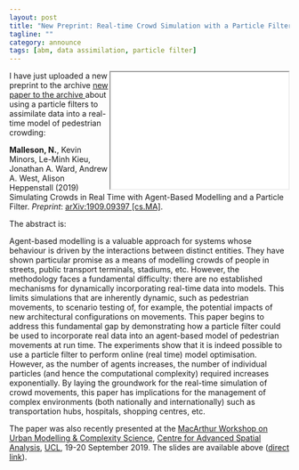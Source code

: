 ```yaml
---
layout: post
title: "New Preprint: Real-time Crowd Simulation with a Particle Filter"
tagline: ""
category: announce
tags: [abm, data assimilation, particle filter]
---
```


                    
<iframe src="{{site.url}}{{site.baseurl}}/p/2019-09-20-Crowd_Simulation-CASA.html" style="width:320px; height:210px; float:right"></iframe> 

I have just uploaded a new preprint to the archive [new paper to the archive ](http://arxiv.org/abs/1908.08288) about using a particle filters to assimilate data into a real-time model of pedestrian crowding:
                    
**Malleson, N.**, Kevin Minors, Le-Minh Kieu, Jonathan A. Ward, Andrew A. West, Alison Heppenstall (2019) Simulating Crowds in Real Time with Agent-Based Modelling and a Particle Filter. _Preprint_: [arXiv:1909.09397 [cs.MA]](https://arxiv.org/abs/1909.09397).

The abstract is:


<p>Agent-based modelling is a valuable approach for systems whose behaviour is driven by the interactions between distinct entities. They have shown particular promise as a means of modelling crowds of people in streets, public transport terminals, stadiums, etc. However, the methodology faces a fundamental difficulty: there are no established mechanisms for dynamically incorporating real-time data into models. This limits simulations that are inherently dynamic, such as pedestrian movements, to scenario testing of, for example, the potential impacts of new architectural configurations on movements. This paper begins to address this fundamental gap by demonstrating how a particle filter could be used to incorporate real data into an agent-based model of pedestrian movements at run time. The experiments show that it is indeed possible to use a particle filter to perform online (real time) model optimisation. However, as the number of agents increases, the number of individual particles (and hence the computational complexity) required increases exponentially. By laying the groundwork for the real-time simulation of crowd movements, this paper has implications for the management of complex environments (both nationally and internationally) such as transportation hubs, hospitals, shopping centres, etc. </p>


The paper was also recently presented at the [MacArthur Workshop on Urban Modelling & Complexity Science](https://www.eventbrite.co.uk/e/the-macarthur-workshop-on-urban-modelling-complexity-science-tickets-69983794413), [Centre for Advanced Spatial Analysis](http://www.casa.ucl.ac.uk/), [UCL](http://www.casa.ucl.ac.uk/), 19-20 September 2019. The slides are available above ([direct link]({{site.url}}{{site.baseurl}}/p/2019-09-20-Crowd_Simulation-CASA.html)).

